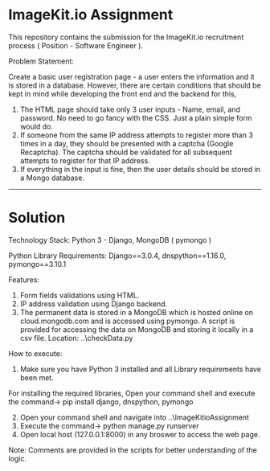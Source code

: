 # ImageKit.io Assignment
This repository contains the submission for the ImageKit.io recruitment process ( Position - Software Engineer ).

Problem Statement:

Create a basic user registration page - a user enters the information and it is stored in a database. However, there are certain conditions that should be kept in mind while developing the front end and the backend for this,

1. The HTML page should take only 3 user inputs - Name, email, and password. No need
to go fancy with the CSS. Just a plain simple form would do.
2. If someone from the same IP address attempts to register more than 3 times in a day,
they should be presented with a captcha (Google Recaptcha). The captcha should be
validated for all subsequent attempts to register for that IP address.
3. If everything in the input is fine, then the user details should be stored in a Mongo
database.

----

# Solution

Technology Stack:
Python 3 - Django, MongoDB ( pymongo )

Python Library Requirements:
Django==3.0.4, dnspython==1.16.0, pymongo==3.10.1

Features:
1) Form fields validations using HTML.
2) IP address validation using Django backend.
3) The permanent data is stored in a MongoDB which is hosted online on cloud.mongodb.com and is accessed using pymongo. A script is provided for accessing the data on MongoDB and storing it locally in a csv file. Location: ..\checkData.py

How to execute:

1) Make sure you have Python 3 installed and all Library requirements have been met.

For installing the required libraries,
Open your command shell and execute the command-> pip install django, dnspython, pymongo

2) Open your command shell and navigate into ..\ImageKitioAssignment
2) Execute the command-> python manage.py runserver
3) Open local host (127.0.0.1:8000) in any broswer to access the web page.

Note: Comments are provided in the scripts for better understanding of the logic.
